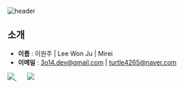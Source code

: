 ![header](https://capsule-render.vercel.app/api?type=waving&color=auto&height=300&section=header&text=LEE%20%20WON%20%20JU&fontSize=90&animation=fadeIn&fontAlignY=38&&descAlignY=51&descAlign=62)

## **소개**

- **이름** : 이원주 | Lee Won Ju | Mirei
- **이메일** : 3o14.dev@gmail.com | turtle4265@naver.com

<a href="https://github.com/3o14">
    <img 
        src="https://github-readme-stats.vercel.app/api?username=3o14&hide=stars&border_radius=8"/>
</a>
<span>&nbsp&nbsp&nbsp&nbsp&nbsp</span>
<a href="https://solved.ac/turtle4265">
    <img 
        src="http://mazassumnida.wtf/api/generate_badge?boj=turtle4265"/>
</a>
